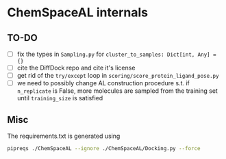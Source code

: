 # ChemSpaceAL internals

## TO-DO

- [ ] fix the types in `Sampling.py` for `cluster_to_samples: Dict[int, Any] = {}`
- [ ] cite the DiffDock repo and cite it's license
- [ ] get rid of the `try/except` loop in `scoring/score_protein_ligand_pose.py`
- [ ] we need to possibly change AL construction procedure s.t. if `n_replicate` is False, more molecules are sampled from the training set until `training_size` is satisfied

## Misc

The requirements.txt is generated using

```bash
pipreqs ./ChemSpaceAL --ignore ./ChemSpaceAL/Docking.py --force
```
